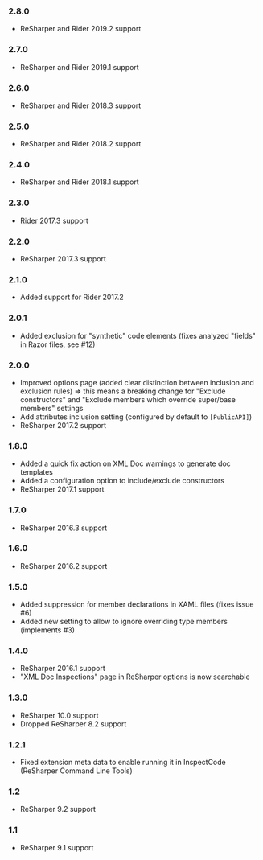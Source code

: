 ### 2.8.0 ###
- ReSharper and Rider 2019.2 support

### 2.7.0 ###
- ReSharper and Rider 2019.1 support

### 2.6.0 ###
- ReSharper and Rider 2018.3 support

### 2.5.0 ###
- ReSharper and Rider 2018.2 support

### 2.4.0 ###
- ReSharper and Rider 2018.1 support

### 2.3.0 ###
- Rider 2017.3 support

### 2.2.0 ###
- ReSharper 2017.3 support

### 2.1.0 ###
- Added support for Rider 2017.2

### 2.0.1 ###
- Added exclusion for "synthetic" code elements (fixes analyzed "fields" in Razor files, see #12)

### 2.0.0 ###
- Improved options page (added clear distinction between inclusion and exclusion rules) => this means a breaking change for "Exclude constructors" and "Exclude members which override super/base members" settings
- Add attributes inclusion setting (configured by default to `[PublicAPI]`)
- ReSharper 2017.2 support

### 1.8.0 ###
- Added a quick fix action on XML Doc warnings to generate doc templates
- Added a configuration option to include/exclude constructors
- ReSharper 2017.1 support

### 1.7.0 ###
- ReSharper 2016.3 support

### 1.6.0 ###
- ReSharper 2016.2 support

### 1.5.0 ###
- Added suppression for member declarations in XAML files (fixes issue #6)
- Added new setting to allow to ignore overriding type members (implements #3)

### 1.4.0 ###
- ReSharper 2016.1 support
- "XML Doc Inspections" page in ReSharper options is now searchable

### 1.3.0 ###
- ReSharper 10.0 support
- Dropped ReSharper 8.2 support

### 1.2.1 ###
- Fixed extension meta data to enable running it in InspectCode (ReSharper Command Line Tools)

### 1.2 ###
- ReSharper 9.2 support

### 1.1 ###
- ReSharper 9.1 support
